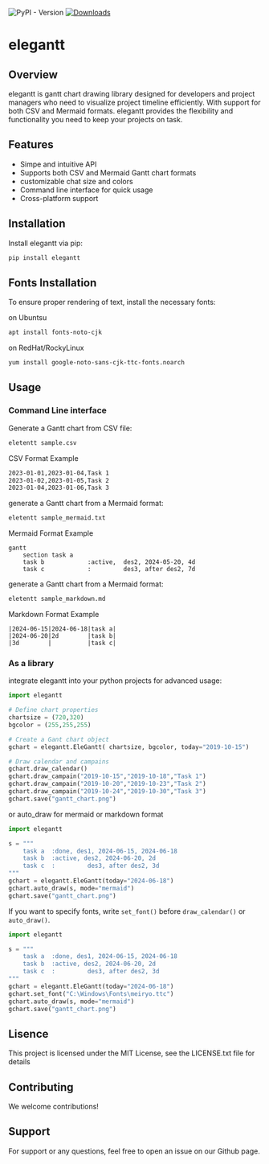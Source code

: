 ![PyPI - Version](https://img.shields.io/pypi/v/elegantt)
[![Downloads](https://static.pepy.tech/badge/elegantt)](https://pepy.tech/project/elegantt)


# elegantt

## Overview

elegantt is gantt chart drawing library designed for developers and project managers who need to visualize project timeline efficiently. With support for both CSV and Mermaid formats. elegantt provides the flexibility and functionality you need to keep your projects on task.

## Features

- Simpe and intuitive API
- Supports both CSV and Mermaid Gantt chart formats
- customizable chat size and colors
- Command line interface for quick usage
- Cross-platform support

## Installation

Install elegantt via pip:
```sh
pip install elegantt
```

## Fonts Installation

To ensure proper rendering of text, install the necessary fonts:

on Ubuntsu
```sh
apt install fonts-noto-cjk
```

on RedHat/RockyLinux
```sh
yum install google-noto-sans-cjk-ttc-fonts.noarch
```

## Usage

### Command Line interface

Generate a Gantt chart from CSV file:

```sh
eletentt sample.csv
```

CSV Format Example

```txt
2023-01-01,2023-01-04,Task 1
2023-01-02,2023-01-05,Task 2
2023-01-04,2023-01-06,Task 3
```

generate a Gantt chart from a Mermaid format:

```sh
eletentt sample_mermaid.txt
```

Mermaid Format Example

```
gantt
    section task a
    task b            :active,  des2, 2024-05-20, 4d
    task c            :         des3, after des2, 7d
```

generate a Gantt chart from a Mermaid format:

```sh
eletentt sample_markdown.md
```

Markdown Format Example

```
|2024-06-15|2024-06-18|task a|
|2024-06-20|2d        |task b|
|3d        |          |task c|
```

### As a library

integrate elegantt into your python projects for advanced usage:

```py
import elegantt

# Define chart properties
chartsize = (720,320)
bgcolor = (255,255,255)

# Create a Gant chart object
gchart = elegantt.EleGantt( chartsize, bgcolor, today="2019-10-15")

# Draw calendar and campains
gchart.draw_calendar()
gchart.draw_campain("2019-10-15","2019-10-18","Task 1")
gchart.draw_campain("2019-10-20","2019-10-23","Task 2")
gchart.draw_campain("2019-10-24","2019-10-30","Task 3")
gchart.save("gantt_chart.png")
```

or auto_draw for mermaid or markdown format

```py
import elegantt

s = """
    task a  :done, des1, 2024-06-15, 2024-06-18
    task b  :active, des2, 2024-06-20, 2d
    task c  :         des3, after des2, 3d
"""
gchart = elegantt.EleGantt(today="2024-06-18")
gchart.auto_draw(s, mode="mermaid")
gchart.save("gantt_chart.png")
```

If you want to specify fonts, write `set_font()` before `draw_calendar()` or `auto_draw()`.

```py
import elegantt

s = """
    task a  :done, des1, 2024-06-15, 2024-06-18
    task b  :active, des2, 2024-06-20, 2d
    task c  :         des3, after des2, 3d
"""
gchart = elegantt.EleGantt(today="2024-06-18")
gchart.set_font("C:\Windows\Fonts\meiryo.ttc")
gchart.auto_draw(s, mode="mermaid")
gchart.save("gantt_chart.png")
```

## Lisence

This project is licensed under the MIT License, see the LICENSE.txt file for details

## Contributing

We welcome contributions!

## Support

For support or any questions, feel free to open an issue on our Github page.


